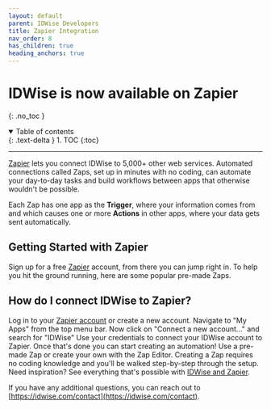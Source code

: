 ```yaml
---
layout: default
parent: IDWise Developers
title: Zapier Integration
nav_order: 8
has_children: true
heading_anchors: true
---
```


# IDWise is now available on Zapier
{: .no_toc }

<details open markdown="block">
  <summary>
    Table of contents
  </summary>
  {: .text-delta }
1. TOC
{:toc}
</details>

---



[Zapier](https://zapier.com/apps/idwise/integrations) lets you connect IDWise to 5,000+ other web services. Automated connections called Zaps, set up in minutes with no coding, can automate your day-to-day tasks and build workflows between apps that otherwise wouldn't be possible.

Each Zap has one app as the **Trigger**, where your information comes from and which causes one or more **Actions** in other apps, where your data gets sent automatically. 

## Getting Started with Zapier
Sign up for a free [Zapier](https://zapier.com/apps/idwise/integrations) account, from there you can jump right in. To help you hit the ground running, here are some popular pre-made Zaps.

<script src="https://zapier.com/zapbook/embed/widget.js?services=idwise&container=true&limit=10,"></script>

## How do I connect IDWise to Zapier?

Log in to your [Zapier account](https://zapier.com/sign-up) or create a new account.
Navigate to "My Apps" from the top menu bar.
Now click on "Connect a new account..." and search for "IDWise"
Use your credentials to connect your IDWise account to Zapier.
Once that's done you can start creating an automation! Use a pre-made Zap or create your own with the Zap Editor. Creating a Zap requires no coding knowledge and you'll be walked step-by-step through the setup. 
Need inspiration? See everything that's possible with [IDWise and Zapier](https://zapier.com/apps/idwise/integrations).

If you have any additional questions, you can reach out to [https://idwise.com/contact](https://idwise.com/contact).
